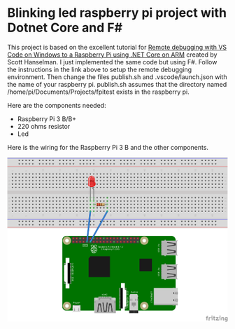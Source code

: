# Blinking led raspberry pi project with Dotnet Core and F#

This project is based on the excellent tutorial for [Remote debugging with VS Code on Windows to a Raspberry Pi using .NET Core on ARM](https://www.hanselman.com/blog/RemoteDebuggingWithVSCodeOnWindowsToARaspberryPiUsingNETCoreOnARM.aspx) created by Scott Hanselman. I just implemented the same code but using F#. Follow the instructions in the link above to setup the remote debugging environment. Then change the files publish.sh and .vscode/launch.json with the name of your raspberry pi. publish.sh assumes that the directory named /home/pi/Documents/Projects/fpitest exists in the raspberry pi.

Here are the components needed:
* Raspberry Pi 3 B/B+
* 220 ohms resistor
* Led 

Here is the wiring for the Raspberry Pi 3 B and the other components.

![Wiring](./Blinker_bb.png)

